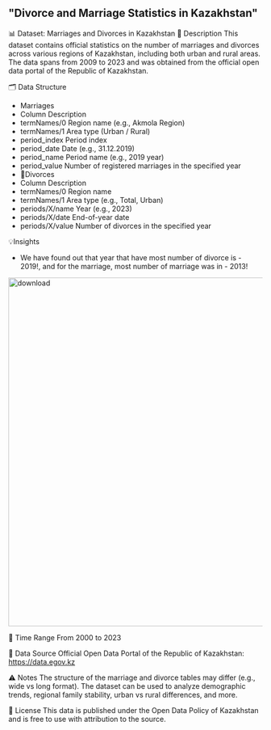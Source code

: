 ## "Divorce and Marriage Statistics in Kazakhstan"


📊 Dataset: Marriages and Divorces in Kazakhstan
📌 Description
This dataset contains official statistics on the number of marriages and divorces across various regions of Kazakhstan, including both urban and rural areas. The data spans from 2009 to 2023 and was obtained from the official open data portal of the Republic of Kazakhstan.

🗂 Data Structure 
- Marriages
- Column	Description
- termNames/0	Region name (e.g., Akmola Region)
- termNames/1	Area type (Urban / Rural)
- period_index	Period index
- period_date	Date (e.g., 31.12.2019)
- period_name	Period name (e.g., 2019 year)
- period_value	Number of registered marriages in the specified year
- 🔹Divorces
- Column	Description
- termNames/0	Region name
- termNames/1	Area type (e.g., Total, Urban)
- periods/X/name	Year (e.g., 2023)
- periods/X/date	End-of-year date
- periods/X/value	Number of divorces in the specified year

💡Insights
- We have found out that year that have most number of divorce is - 2019!, and for the marriage, most number of marriage was in - 2013!
<img width="1179" height="690" alt="download" src="https://github.com/user-attachments/assets/d7418bd0-bb36-4d23-80f9-c42bcf477cc0" />





📅 Time Range
From 2000 to 2023 

📌 Data Source
Official Open Data Portal of the Republic of Kazakhstan:
https://data.egov.kz

⚠️ Notes
The structure of the marriage and divorce tables may differ (e.g., wide vs long format).
The dataset can be used to analyze demographic trends, regional family stability, urban vs rural differences, and more.

📎 License
This data is published under the Open Data Policy of Kazakhstan and is free to use with attribution to the source.
